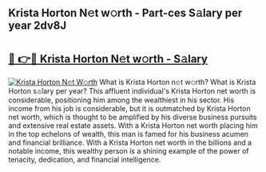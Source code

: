 ## Krista Horton N𝚎t w𝚘rth - Part-ces S𝚊lary per year 2dv8J

# <h2><a href="http://gc47vbl.nevu.top/?p=Krista+Horton">🔗 👉🔴 Krista Horton N𝚎t w𝚘rth - S𝚊lary</a></h2>

[![Krista Horton N𝚎t W𝚘rth](https://i.imgur.com/Oavwk0R.jpeg)](http://gc47vbl.nevu.top/?p=Krista+Horton)
What is Krista Horton n𝚎t w𝚘rth? What is Krista Horton s𝚊lary per year?
This affluent individual's Krista Horton net worth is considerable, positioning him among the wealthiest in his sector. His income from his job is considerable, but it is outmatched by Krista Horton net worth, which is thought to be amplified by his diverse business pursuits and extensive real estate assets. With a Krista Horton net worth placing him in the top echelons of wealth, this man is famed for his business acumen and financial brilliance. With a Krista Horton net worth in the billions and a notable income, this wealthy person is a shining example of the power of tenacity, dedication, and financial intelligence.
